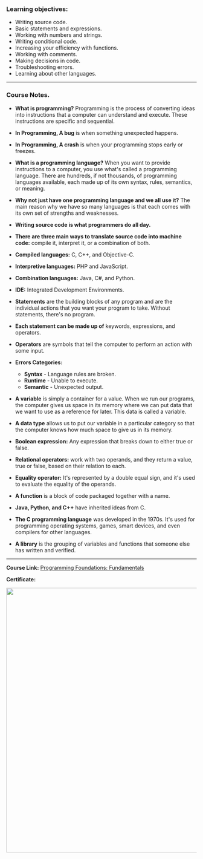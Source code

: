 ### Learning objectives:

- Writing source code.
- Basic statements and expressions.
- Working with numbers and strings.
- Writing conditional code.
- Increasing your efficiency with functions.
- Working with comments.
- Making decisions in code.
- Troubleshooting errors.
- Learning about other languages.

---

### Course Notes.

- **What is programming?** Programming is the process of converting ideas into instructions that a computer can understand and execute. These instructions are specific and sequential.

- **In Programming, A bug** is when something unexpected happens.

- **In Programming, A crash** is when your programming stops early or freezes.

- **What is a programming language?** When you want to provide instructions to a computer, you use what's called a programming language. There are hundreds, if not thousands, of programming languages available, each made up of its own syntax, rules, semantics, or meaning.

- **Why not just have one programming language and we all use it?** The main reason why we have so many languages is that each comes with its own set of strengths and weaknesses.

- **Writing source code is what programmers do all day.**

- **There are three main ways to translate source code into machine code:** compile it, interpret it, or a combination of both.

- **Compiled languages:** C, C++, and Objective-C.

- **Interpretive languages:** PHP and JavaScript.

- **Combination languages:** Java, C#, and Python.

- **IDE:** Integrated Development Environments.

- **Statements** are the building blocks of any program and are the individual actions that you want your program to take. Without statements, there's no program.

- **Each statement can be made up of** keywords, expressions, and operators.

- **Operators** are symbols that tell the computer to perform an action with some input.

- **Errors Categories:**

  - **Syntax** - Language rules are broken.
  - **Runtime** - Unable to execute.
  - **Semantic** - Unexpected output.

- **A variable** is simply a container for a value. When we run our programs, the computer gives us space in its memory where we can put data that we want to use as a reference for later. This data is called a variable.

- **A data type** allows us to put our variable in a particular category so that the computer knows how much space to give us in its memory.

- **Boolean expression:** Any expression that breaks down to either true or false.

- **Relational operators:** work with two operands, and they return a value, true or false, based on their relation to each.

- **Equality operator:** It's represented by a double equal sign, and it's used to evaluate the equality of the operands.

- **A function** is a block of code packaged together with a name.
- **Java, Python, and C++** have inherited ideas from C.

- **The C programming language** was developed in the 1970s. It's used for programming operating systems, games, smart devices, and even compilers for other languages.

- **A library** is the grouping of variables and functions that someone else has written and verified.

---

**Course Link:** [Programming Foundations: Fundamentals](https://www.linkedin.com/learning/programming-foundations-fundamentals-3/the-fundamentals-of-programming)

**Certificate:**
<p align="center">
  <img  src="https://imagizer.imageshack.com/img924/6922/KpGEe5.png" width="700">
</p>
